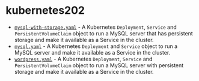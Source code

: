 # kubernetes202

* [`mysql-with-storage.yaml`](mysql-with-storage.yaml) - A Kubernetes `Deployment`, `Service` and `PersistentVolumeClaim` object to run a MySQL server that has persistent storage and make it available as a Service in the cluster.
* [`mysql.yaml`](mysql.yaml) - A Kubernetes `Deployment` and `Service` object to run a MySQL server and make it available as a Service in the cluster.
* [`wordpress.yaml`](wordpress.yaml) - A Kubernetes `Deployment`, `Service` and `PersistentVolumeClaim` object to run a MySQL server with persistent storage and make it available as a Service in the cluster.
